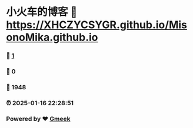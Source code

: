 # 小火车的博客 :link: https://XHCZYCSYGR.github.io/MisonoMika.github.io 
### :page_facing_up: [1](https://XHCZYCSYGR.github.io/MisonoMika.github.io/tag.html) 
### :speech_balloon: 0 
### :hibiscus: 1948 
### :alarm_clock: 2025-01-16 22:28:51 
### Powered by :heart: [Gmeek](https://github.com/Meekdai/Gmeek)
